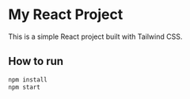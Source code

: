# My React Project

This is a simple React project built with Tailwind CSS.

## How to run

```bash
npm install
npm start
